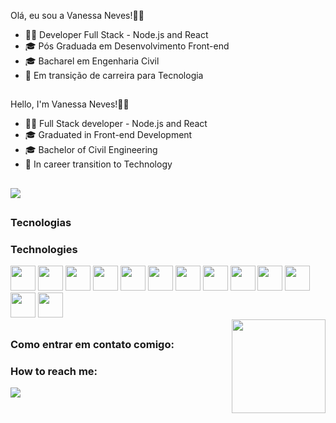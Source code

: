 <div style="display: inline_block">

 Olá, eu sou a Vanessa Neves!👩‍🦰 

- 👩‍💻 Developer Full Stack - Node.js and React
- 🎓 Pós Graduada em Desenvolvimento Front-end
- 🎓 Bacharel em Engenharia Civil
- 🔁 Em transição de carreira para Tecnologia

##
 Hello, I'm Vanessa Neves!👩‍🦰 

- 👩‍💻 Full Stack developer - Node.js and React
- 🎓 Graduated in Front-end Development
- 🎓 Bachelor of Civil Engineering
- 🔁 In career transition to Technology
</div>

##

<picture>
<source 
  srcset="https://github-readme-stats.vercel.app/api?username=vanessaneves-dev&show_icons=true&theme=material-palenight"
  media="(prefers-color-scheme: dark)"
/>
<source
  srcset="https://github-readme-stats.vercel.app/api?username=vanessaneves-dev&show_icons=true"
  media="(prefers-color-scheme: light), (prefers-color-scheme: no-preference)"
/>
<img src="https://github-readme-stats.vercel.app/api?username=vanessaneves-dev&show_icons=true" />
</picture>


##

  <h3> Tecnologias </h3>
  <h3> Technologies </h3>
    
  <div style="display: inline_block">  
            <img src="https://cdn.jsdelivr.net/gh/devicons/devicon/icons/html5/html5-plain.svg" width="40" height="40" />  
            <img src="https://cdn.jsdelivr.net/gh/devicons/devicon/icons/css3/css3-plain.svg" width="40" height="40" />     
            <img src="https://cdn.jsdelivr.net/gh/devicons/devicon/icons/javascript/javascript-plain.svg" width="40" height="40" />     
            <img src="https://cdn.jsdelivr.net/gh/devicons/devicon/icons/nodejs/nodejs-original-wordmark.svg "width="40" height="40" /> 
            <img src="https://cdn.jsdelivr.net/gh/devicons/devicon/icons/express/express-original-wordmark.svg "width="40" height="40" />
            <img src="https://cdn.jsdelivr.net/gh/devicons/devicon/icons/react/react-original.svg" width="40" height="40" />
            <img src="https://cdn.jsdelivr.net/gh/devicons/devicon/icons/sass/sass-original.svg" width="40" height="40"/>
            <img src="https://cdn.jsdelivr.net/gh/devicons/devicon/icons/bootstrap/bootstrap-original.svg" width="40" height="40"/>       
            <img src="https://cdn.jsdelivr.net/gh/devicons/devicon/icons/tailwindcss/tailwindcss-plain.svg "width="40" height="40" />  
            <img src="https://cdn.jsdelivr.net/gh/devicons/devicon/icons/mysql/mysql-original-wordmark.svg "width="40" height="40" />
            <img src="https://cdn.jsdelivr.net/gh/devicons/devicon/icons/mongodb/mongodb-original-wordmark.svg "width="40" height="40" />
            <img src="https://cdn.jsdelivr.net/gh/devicons/devicon/icons/canva/canva-original.svg "width="40" height="40" />
            <img src="https://cdn.jsdelivr.net/gh/devicons/devicon/icons/figma/figma-original.svg "width="40" height="40" />
       </div>
  
<img align="right" src="https://media.discordapp.net/attachments/1019327557184798753/1019329729737801768/6t9slj.gif" width="150" height="150"/> 
  
  ##
  
  <h3> Como entrar em contato comigo:</h3>
  <h3> How to reach me:</h3>
  <div style="display: inline_block">    
<a href="https://www.linkedin.com/in/vanessa-neves-ba793624b" target="_blank"><img src="https://img.shields.io/badge/-LinkedIn-%230077B5?style=for-the-badge&logo=linkedin&logoColor=white" target="_blank"></a>   
 </div>
  
